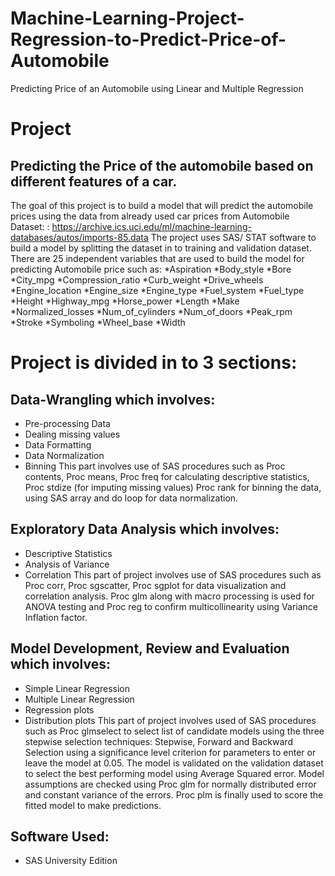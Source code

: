 # Machine-Learning-Project-Regression-to-Predict-Price-of-Automobile
Predicting Price of an Automobile using Linear and Multiple Regression
# Project
## Predicting the Price of the automobile based on different features of a car.

The goal of this project is to build a model that will predict the automobile prices using the data from already used car
prices from Automobile Dataset: : https://archive.ics.uci.edu/ml/machine-learning-databases/autos/imports-85.data
The project uses SAS/ STAT software to build a model by splitting the dataset in to training and validation dataset.
There are 25 independent variables that are used to build the model for predicting Automobile price such as:
*Aspiration
*Body_style
*Bore
*City_mpg
*Compression_ratio
*Curb_weight
*Drive_wheels
*Engine_location
*Engine_size
*Engine_type
*Fuel_system
*Fuel_type
*Height
*Highway_mpg
*Horse_power
*Length
*Make
*Normalized_losses
*Num_of_cylinders
*Num_of_doors
*Peak_rpm
*Stroke
*Symboling
*Wheel_base
*Width
# Project is divided in to 3 sections:
## Data-Wrangling which involves:
* Pre-processing Data
* Dealing missing values
* Data Formatting
* Data Normalization
* Binning
This part involves use of SAS procedures such as Proc contents, Proc means, Proc freq for calculating descriptive statistics, Proc stdize (for imputing missing values) Proc rank for binning the data, using SAS array and do loop for data normalization.
## Exploratory Data Analysis which involves:
* Descriptive Statistics
* Analysis of Variance
* Correlation
This part of project involves use of SAS procedures such as Proc corr, Proc sgscatter, Proc sgplot for data visualization and correlation analysis. Proc glm along with macro processing is used for ANOVA testing and Proc reg to confirm multicollinearity using Variance
Inflation factor.
## Model Development, Review and Evaluation which involves:
* Simple Linear Regression
* Multiple Linear Regression
* Regression plots
* Distribution plots
This part of project involves used of SAS procedures such as Proc glmselect to select list of candidate models
using the three stepwise selection techniques: Stepwise, Forward and Backward Selection using a significance level criterion for parameters to enter or leave the model at 0.05. The model is validated on the validation dataset to select the best performing model using Average Squared error. Model assumptions are checked using Proc glm for normally distributed error and constant variance of the errors.
Proc plm is finally used to score the fitted model to make predictions.
## Software Used:
* SAS University Edition


